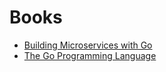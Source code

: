 # Books

- [Building Microservices with Go](https://www.amazon.com/Building-Microservices-Go-efficient-microservices/dp/1786468662)
- [The Go Programming Language](https://www.oreilly.com/library/view/the-go-programming/9780134190570/)

